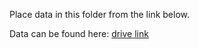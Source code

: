 Place data in this folder from the link below.

Data can be found here: [drive link](https://drive.google.com/drive/folders/1MYJjsgcmcy_QV8p87mFASR1UTfZsSnhI?usp=sharing)